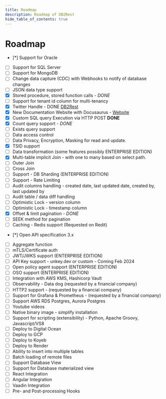 ```yaml
---
title: Roadmap
description: Roadmap of DB2Rest
hide_table_of_contents: true
---
```


# Roadmap


- [*] Support for Oracle 
- [ ] Support for SQL Server 
- [ ] Support for MongoDB
- [ ] Change data capture (CDC) with Webhooks to notify of database changes
- [ ] JSON data type support
- [x] Stored procedure, stored function calls - *DONE*
- [ ] Support for tenant id column for multi-tenancy
- [x] Twitter Handle - DONE [DB2Rest](https://twitter.com/DB2Rest)
- [x] New Documentation Website with Docusaurus - [Website](https://db2rest.com)
- [x] Custom SQL query Execution via HTTP POST **DONE**
- [x] Count query support - *DONE*
- [ ] Exists query support
- [ ] Data access control
- [ ] Data Privacy, Encryption, Masking for read and update.
- [x] TSID support
- [ ] Data transformation (some features possibly ENTERPRISE EDITION)
- [x] Multi-table implicit Join - with one to many based on select path.
- [ ] Outer Join
- [ ] Cross Join
- [ ] Support - DB Sharding (ENTERPRISE EDITION)
- [ ] Support - Rate Limiting
- [ ] Audit columns handling - created date, last updated date, created by, last updated by
- [ ] Audit table / data diff handling
- [ ] Optimistic Lock - version column
- [ ] Optimistic Lock - timestamp column
- [x] Offset & limit pagination - *DONE*
- [ ] SEEK method for pagination
- [ ] Caching - Redis support (Requested on Redit)
- [*] Open API specification 3.x 
- [ ] Aggregate function
- [ ] mTLS/Certificate auth
- [ ] JWT/JWKS support (ENTERPRISE EDITION)
- [ ] API Key support - unkey.dev or custom - Coming Feb 2024
- [ ] Open policy agent support (ENTERPRISE EDITION)
- [ ] OSO support (ENTERPRISE EDITION)
- [ ] Integration with AWS KMS, Hashicorp Vault
- [ ] Observability - Data dog (requested by a financial company)
- [ ] HTTP2 support - (requested by a financial company)
- [ ] Support for Grafana & Prometheus - (requested by a financial company)
- [ ] Support AWS RDS Postgres, Aurora Postgres
- [ ] Youtube videos
- [ ] Native binary image - simplify installation
- [ ] Support for scripting (extensibility) - Python, Apache Groovy, Javascript/VS8
- [ ] Deploy to Digital Ocean
- [ ] Deploy to GCP
- [ ] Deploy to Koyeb
- [ ] Deploy to Render
- [ ] Ability to insert into multiple tables
- [ ] Batch loading of remote files
- [ ] Support Database View
- [ ] Support for Database materialized view
- [ ] React Integration
- [ ] Angular Integration
- [ ] Vaadin Integration
- [ ] Pre- and Post-processing Hooks
